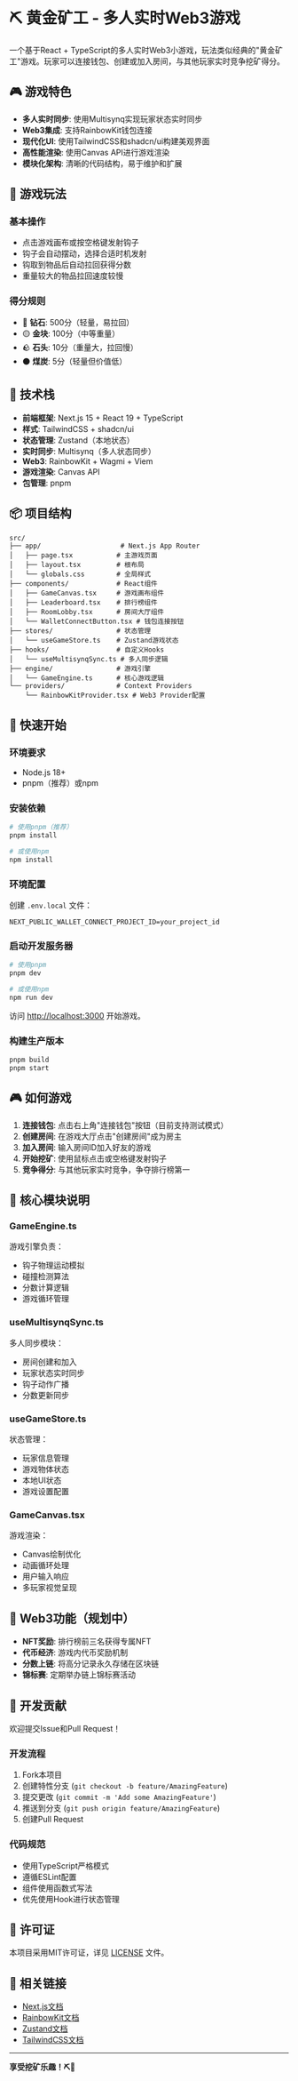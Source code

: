 # ⛏️ 黄金矿工 - 多人实时Web3游戏

一个基于React + TypeScript的多人实时Web3小游戏，玩法类似经典的"黄金矿工"游戏。玩家可以连接钱包、创建或加入房间，与其他玩家实时竞争挖矿得分。

## 🎮 游戏特色

- **多人实时同步**: 使用Multisynq实现玩家状态实时同步
- **Web3集成**: 支持RainbowKit钱包连接
- **现代化UI**: 使用TailwindCSS和shadcn/ui构建美观界面
- **高性能渲染**: 使用Canvas API进行游戏渲染
- **模块化架构**: 清晰的代码结构，易于维护和扩展

## 🎯 游戏玩法

### 基本操作
- 点击游戏画布或按空格键发射钩子
- 钩子会自动摆动，选择合适时机发射
- 钩取到物品后自动拉回获得分数
- 重量较大的物品拉回速度较慢

### 得分规则
- 💎 **钻石**: 500分（轻量，易拉回）
- 🟡 **金块**: 100分（中等重量）
- 🪨 **石头**: 10分（重量大，拉回慢）
- ⚫ **煤炭**: 5分（轻量但价值低）

## 🧱 技术栈

- **前端框架**: Next.js 15 + React 19 + TypeScript
- **样式**: TailwindCSS + shadcn/ui
- **状态管理**: Zustand（本地状态）
- **实时同步**: Multisynq（多人状态同步）
- **Web3**: RainbowKit + Wagmi + Viem
- **游戏渲染**: Canvas API
- **包管理**: pnpm

## 📦 项目结构

```
src/
├── app/                    # Next.js App Router
│   ├── page.tsx           # 主游戏页面
│   ├── layout.tsx         # 根布局
│   └── globals.css        # 全局样式
├── components/            # React组件
│   ├── GameCanvas.tsx     # 游戏画布组件
│   ├── Leaderboard.tsx    # 排行榜组件
│   ├── RoomLobby.tsx      # 房间大厅组件
│   └── WalletConnectButton.tsx # 钱包连接按钮
├── stores/                # 状态管理
│   └── useGameStore.ts    # Zustand游戏状态
├── hooks/                 # 自定义Hooks
│   └── useMultisynqSync.ts # 多人同步逻辑
├── engine/                # 游戏引擎
│   └── GameEngine.ts      # 核心游戏逻辑
└── providers/             # Context Providers
    └── RainbowKitProvider.tsx # Web3 Provider配置
```

## 🚀 快速开始

### 环境要求
- Node.js 18+
- pnpm（推荐）或npm

### 安装依赖
```bash
# 使用pnpm（推荐）
pnpm install

# 或使用npm
npm install
```

### 环境配置
创建 `.env.local` 文件：
```env
NEXT_PUBLIC_WALLET_CONNECT_PROJECT_ID=your_project_id
```

### 启动开发服务器
```bash
# 使用pnpm
pnpm dev

# 或使用npm
npm run dev
```

访问 [http://localhost:3000](http://localhost:3000) 开始游戏。

### 构建生产版本
```bash
pnpm build
pnpm start
```

## 🎮 如何游戏

1. **连接钱包**: 点击右上角"连接钱包"按钮（目前支持测试模式）
2. **创建房间**: 在游戏大厅点击"创建房间"成为房主
3. **加入房间**: 输入房间ID加入好友的游戏
4. **开始挖矿**: 使用鼠标点击或空格键发射钩子
5. **竞争得分**: 与其他玩家实时竞争，争夺排行榜第一

## 🔧 核心模块说明

### GameEngine.ts
游戏引擎负责：
- 钩子物理运动模拟
- 碰撞检测算法
- 分数计算逻辑
- 游戏循环管理

### useMultisynqSync.ts
多人同步模块：
- 房间创建和加入
- 玩家状态实时同步
- 钩子动作广播
- 分数更新同步

### useGameStore.ts
状态管理：
- 玩家信息管理
- 游戏物体状态
- 本地UI状态
- 游戏设置配置

### GameCanvas.tsx
游戏渲染：
- Canvas绘制优化
- 动画循环处理
- 用户输入响应
- 多玩家视觉呈现

## 🚀 Web3功能（规划中）

- **NFT奖励**: 排行榜前三名获得专属NFT
- **代币经济**: 游戏内代币奖励机制
- **分数上链**: 将高分记录永久存储在区块链
- **锦标赛**: 定期举办链上锦标赛活动

## 🤝 开发贡献

欢迎提交Issue和Pull Request！

### 开发流程
1. Fork本项目
2. 创建特性分支 (`git checkout -b feature/AmazingFeature`)
3. 提交更改 (`git commit -m 'Add some AmazingFeature'`)
4. 推送到分支 (`git push origin feature/AmazingFeature`)
5. 创建Pull Request

### 代码规范
- 使用TypeScript严格模式
- 遵循ESLint配置
- 组件使用函数式写法
- 优先使用Hook进行状态管理

## 📄 许可证

本项目采用MIT许可证，详见 [LICENSE](LICENSE) 文件。

## 🔗 相关链接

- [Next.js文档](https://nextjs.org/docs)
- [RainbowKit文档](https://rainbowkit.com)
- [Zustand文档](https://zustand-demo.pmnd.rs)
- [TailwindCSS文档](https://tailwindcss.com/docs)

---

**享受挖矿乐趣！⛏️💎**
